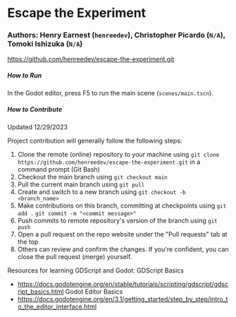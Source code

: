# Escape the Experiment
### Authors: Henry Earnest (`henreedev`), Christopher Picardo (`N/A`), Tomoki Ishizuka (`N/A`)
https://github.com/henreedev/escape-the-experiment.git

##### How to Run
In the Godot editor, press F5 to run the main scene (`scenes/main.tscn`). 
##### How to Contribute
Updated 12/29/2023

Project contribution will generally follow the following steps:
1. Clone the remote (online) repository to your machine using `git clone https://github.com/henreedev/escape-the-experiment.git` in a command prompt (Git Bash)
2. Checkout the main branch using `git checkout main`
3. Pull the current main branch using `git pull`
4. Create and switch to a new branch using `git checkout -b <branch_name>`
5. Make contributions on this branch, committing at checkpoints using `git add .` `git commit -m "<commit message>"`
6. Push commits to remote repository's version of the branch using `git push`
7. Open a pull request on the repo website under the "Pull requests" tab at the top
8. Others can review and confirm the changes. If you're confident, you can close the pull request (merge) yourself. 

Resources for learning GDScript and Godot:
	GDScript Basics
- https://docs.godotengine.org/en/stable/tutorials/scripting/gdscript/gdscript_basics.html 
	Godot Editor Basics
- https://docs.godotengine.org/en/3.1/getting_started/step_by_step/intro_to_the_editor_interface.html
